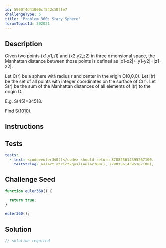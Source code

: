 ```yaml
---
id: 5900f4d41000cf542c50ffe7
challengeType: 5
title: 'Problem 360: Scary Sphere'
forumTopicId: 302021
---
```


## Description

<section id='description'>

Given two points (x1,y1,z1) and (x2,y2,z2) in three dimensional space, the Manhattan distance between those points is defined as |x1-x2|+|y1-y2|+|z1-z2|.

Let C(r) be a sphere with radius r and center in the origin O(0,0,0). Let I(r) be the set of all points with integer coordinates on the surface of C(r). Let S(r) be the sum of the Manhattan distances of all elements of I(r) to the origin O.

E.g. S(45)=34518.

Find S(1010).

</section>

## Instructions

<section id='instructions'>

</section>

## Tests

<section id='tests'>

```yml
tests:
  - text: <code>euler360()</code> should return 878825614395267100.
    testString: assert.strictEqual(euler360(), 878825614395267100);

```

</section>

## Challenge Seed

<section id='challengeSeed'>

<div id='js-seed'>

```js
function euler360() {

  return true;
}

euler360();
```

</div>

</section>

## Solution

<section id='solution'>

```js
// solution required
```

</section>
